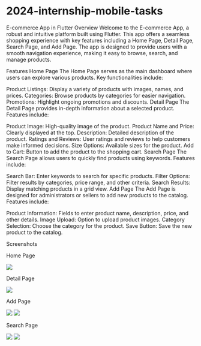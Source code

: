 # 2024-internship-mobile-tasks
E-commerce App in Flutter
Overview
Welcome to the E-commerce App, a robust and intuitive platform built using Flutter. This app offers a seamless shopping experience with key features including a Home Page, Detail Page, Search Page, and Add Page. The app is designed to provide users with a smooth navigation experience, making it easy to browse, search, and manage products.

Features
Home Page
The Home Page serves as the main dashboard where users can explore various products. Key functionalities include:

Product Listings: Display a variety of products with images, names, and prices.
Categories: Browse products by categories for easier navigation.
Promotions: Highlight ongoing promotions and discounts.
Detail Page
The Detail Page provides in-depth information about a selected product. Features include:

Product Image: High-quality image of the product.
Product Name and Price: Clearly displayed at the top.
Description: Detailed description of the product.
Ratings and Reviews: User ratings and reviews to help customers make informed decisions.
Size Options: Available sizes for the product.
Add to Cart: Button to add the product to the shopping cart.
Search Page
The Search Page allows users to quickly find products using keywords. Features include:

Search Bar: Enter keywords to search for specific products.
Filter Options: Filter results by categories, price range, and other criteria.
Search Results: Display matching products in a grid view.
Add Page
The Add Page is designed for administrators or sellers to add new products to the catalog. Features include:

Product Information: Fields to enter product name, description, price, and other details.
Image Upload: Option to upload product images.
Category Selection: Choose the category for the product.
Save Button: Save the new product to the catalog.

Screenshots

Home Page

<img src="mobile[Nardos Daniel]\product_6\assets\HomePage.png">


Detail Page

<img src="mobile[Nardos Daniel]\product_6\assets\Detailpage.png">

Add Page

<img src="mobile[Nardos Daniel]\product_6\assets\addpage1.png">
<img src="mobile[Nardos Daniel]\product_6\assets\addpage2.png">

Search Page

<img src="mobile[Nardos Daniel]\product_6\assets\searchPage.png">
<img src="mobile[Nardos Daniel]\product_6\assets\searchpage2.png">
